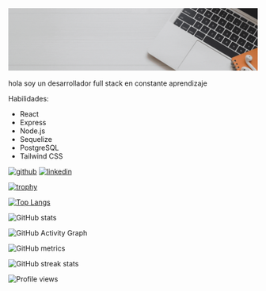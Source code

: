 <div>
       <img src="./img/Grey Minimalist Modern Social Media Specialist LinkedIn Banner.gif"/>
</div>

hola soy un desarrollador full stack  en constante aprendizaje 



Habilidades:
- React
- Express
- Node.js
- Sequelize
- PostgreSQL
- Tailwind CSS

 


[<img src='https://cdn.jsdelivr.net/npm/simple-icons@3.0.1/icons/github.svg' alt='github' height='40'>](https://github.com/santiagoweb212)  [<img src='https://cdn.jsdelivr.net/npm/simple-icons@3.0.1/icons/linkedin.svg' alt='linkedin' height='40'>](https://www.linkedin.com/in/santiagousca/)  

[![trophy](https://github-profile-trophy.vercel.app/?username=santiagoweb212)](https://github.com/ryo-ma/github-profile-trophy)

[![Top Langs](https://github-readme-stats.vercel.app/api/top-langs/?username=santiagoweb212)](https://github.com/anuraghazra/github-readme-stats)

![GitHub stats](https://github-readme-stats.vercel.app/api?username=santiagoweb212&show_icons=true)  

![GitHub Activity Graph](https://activity-graph.herokuapp.com/graph?username=santiagoweb212)  

![GitHub metrics](https://metrics.lecoq.io/santiagoweb212)  

![GitHub streak stats](https://streak-stats.demolab.com/?user=santiagoweb212)  

![Profile views](https://gpvc.arturio.dev/santiagoweb212)  